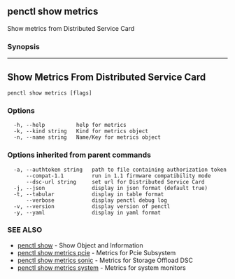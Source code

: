 ## penctl show metrics

Show metrics from Distributed Service Card

### Synopsis



--------------------------
 Show Metrics From Distributed Service Card 
--------------------------


```
penctl show metrics [flags]
```

### Options

```
  -h, --help          help for metrics
  -k, --kind string   Kind for metrics object
  -n, --name string   Name/Key for metrics object
```

### Options inherited from parent commands

```
  -a, --authtoken string   path to file containing authorization token
      --compat-1.1         run in 1.1 firmware compatibility mode
      --dsc-url string     set url for Distributed Service Card
  -j, --json               display in json format (default true)
  -t, --tabular            display in table format
      --verbose            display penctl debug log
  -v, --version            display version of penctl
  -y, --yaml               display in yaml format
```

### SEE ALSO
* [penctl show](penctl_show.md)	 - Show Object and Information
* [penctl show metrics pcie](penctl_show_metrics_pcie.md)	 - Metrics for Pcie Subsystem
* [penctl show metrics sonic](penctl_show_metrics_sonic.md)	 - Metrics for Storage Offload DSC
* [penctl show metrics system](penctl_show_metrics_system.md)	 - Metrics for system monitors

